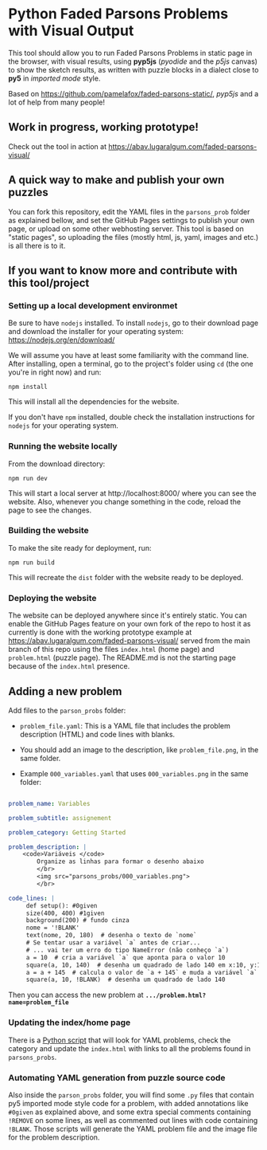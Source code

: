 # Python Faded Parsons Problems with Visual Output

This tool should allow you to run Faded Parsons Problems in static page in the browser, with visual results, using **pyp5js** (_pyodide_ and the _p5js_ canvas) to show the sketch results, as written with puzzle blocks in a dialect close to **py5** in *imported mode* style.

Based on https://github.com/pamelafox/faded-parsons-static/, <em>pyp5js</em> and a lot of help from many people!

## Work in progress, working prototype!

Check out the tool in action at https://abav.lugaralgum.com/faded-parsons-visual/

## A quick way to make and publish your own puzzles

You can fork this repository, edit the YAML files in the `parsons_prob` folder as explained bellow, and set the GitHub Pages settings to publish your own page, or upload on some other webhosting server. This tool is based on "static pages", so uploading the files (mostly html, js, yaml, images and etc.) is all there is to it.

## If you want to know more and contribute with this tool/project 

### Setting up a local development environmet

Be sure to have `nodejs` installed. To install `nodejs`, go to their download page and download the installer for your operating system: https://nodejs.org/en/download/

We will assume you have at least some familiarity with the command line. After installing, open a terminal, go to the project's folder using `cd` (the one you're in right now) and run:

`npm install`

This will install all the dependencies for the website.

If you don't have `npm` installed, double check the installation instructions for `nodejs` for your operating system.

### Running the website locally 

From the download directory:

`npm run dev`

This will start a local server at http://localhost:8000/ where you can see the website. Also, whenever you change something in the code, reload the page to see the changes.

### Building the website

To make the site ready for deployment, run:

`npm run build`

This will recreate the `dist` folder with the website ready to be deployed.

### Deploying the website

The website can be deployed anywhere since it's entirely static. You can enable the GitHub Pages feature on your own fork of the repo to host it as currently is done with the working prototype example at https://abav.lugaralgum.com/faded-parsons-visual/ served from the main branch of this repo using the files `index.html` (home page) and `problem.html` (puzzle page). The README.md is not the starting page because of the `index.html` presence.

## Adding a new problem

Add files to the `parson_probs` folder:

- `problem_file.yaml`: This is a YAML file that includes the problem description (HTML) and code lines with blanks.

- You should add an image to the description, like `problem_file.png`, in the same folder.

- Example `000_variables.yaml` that uses `000_variables.png` in the same folder:

```yaml

problem_name: Variables

problem_subtitle: assignement

problem_category: Getting Started

problem_description: |
	<code>Variáveis </code>
		Organize as linhas para formar o desenho abaixo
		</br>
		<img src="parsons_probs/000_variables.png">
		</br>

code_lines: |
	 def setup(): #0given
	 size(400, 400) #1given
	 background(200) # fundo cinza
	 nome = '!BLANK'
	 text(nome, 20, 180)  # desenha o texto de `nome`
	 # Se tentar usar a variável `a` antes de criar...
	 # ... vai ter um erro do tipo NameError (não conheço `a`)
	 a = 10  # cria a variável `a` que aponta para o valor 10
	 square(a, 10, 140)  # desenha um quadrado de lado 140 em x:10, y:10
	 a = a + 145  # calcula o valor de `a + 145` e muda a variável `a`
	 square(a, 10, !BLANK)  # desenha um quadrado de lado 140

```

Then you can access the new problem at **`.../problem.html?name=problem_file`**

### Updating the index/home page

There is a [Python script](https://github.com/villares/faded-parsons-visual/blob/hack/update_index.py) that will look for YAML problems, check the category and update the `index.html` with links to all the problems found in `parsons_probs`.

### Automating YAML generation from puzzle source code 

Also inside the `parson_probs` folder, you will find some `.py` files that contain py5 imported mode style code for a problem, with added annotations like `#0given` as explained above, and some extra special comments containing `!REMOVE` on some lines, as well as commented out lines with code containing `!BLANK`. Those scripts will generate the YAML problem file and the image file for the problem description.


